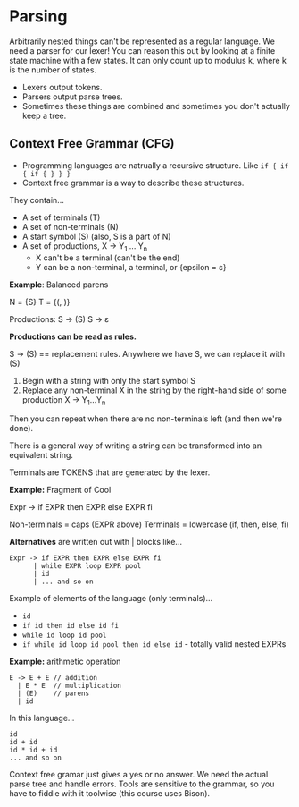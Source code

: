 # Parsing

Arbitrarily nested things can't be represented as a regular language. We need a parser for our lexer! You can reason this out by looking at a finite state machine with a few states. It can only count up to modulus k, where k is the number of states.

* Lexers output tokens.
* Parsers output parse trees.
* Sometimes these things are combined and sometimes you don't actually keep a tree.

## Context Free Grammar (CFG)

* Programming languages are natrually a recursive structure. Like `if { if { if { } } }`
* Context free grammar is a way to describe these structures.

They contain...
* A set of terminals (T)
* A set of non-terminals (N)
* A start symbol (S) (also, S is a part of N)
* A set of productions, X -> Y<sub>1</sub> ... Y<sub>n</sub>
  * X can't be a terminal (can't be the end)
  * Y can be a non-terminal, a terminal, or {epsilon = ε}

**Example**: Balanced parens

N = {S}
T = {(, )}

Productions:
S -> (S)
S -> ε

**Productions can be read as rules.**

S -> (S) == replacement rules. Anywhere we have S, we can replace it with (S)

1. Begin with a string with only the start symbol S
2. Replace any non-terminal X in the string by the right-hand side of some production X -> Y<sub>1</sub>...Y<sub>n</sub>

Then you can repeat when there are no non-terminals left (and then we're done).

There is a general way of writing a string can be transformed into an equivalent string.

Terminals are TOKENS that are generated by the lexer.

**Example:** Fragment of Cool

Expr -> if EXPR then EXPR else EXPR fi

Non-terminals = caps (EXPR above)
Terminals = lowercase (if, then, else, fi)

**Alternatives** are written out with | blocks like...

```
Expr -> if EXPR then EXPR else EXPR fi
      | while EXPR loop EXPR pool
      | id
      | ... and so on
```

Example of elements of the language (only terminals)...

* `id`
* `if id then id else id fi`
* `while id loop id pool`
* `if while id loop id pool then id else id` - totally valid nested EXPRs

**Example:** arithmetic operation

```
E -> E + E // addition
  | E * E  // multiplication
  | (E)    // parens
  | id
```

In this language...

```
id
id + id
id * id + id 
... and so on
```

Context free gramar just gives a yes or no answer. We need the actual parse tree and handle errors.
Tools are sensitive to the grammar, so you have to fiddle with it toolwise (this course uses Bison).